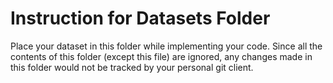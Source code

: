 # Instruction for Datasets Folder

Place your dataset in this folder while implementing your code. Since all the contents of this folder (except this file) are ignored, any changes made in this folder would not be tracked by your personal git client.